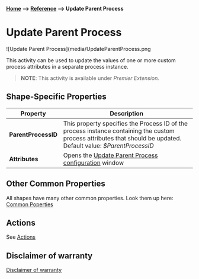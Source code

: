 **[Home](/) --> [Reference](/ref) --> Update Parent Process**

# Update Parent Process

![Update Parent Process](media/UpdateParentProcess.png

This activity can be used to update the values of one or more custom process attributes in a separate process instance.

> **NOTE**: This activity is available under  *Premier Extension.*


## Shape-Specific Properties

| Property | Description |
| -------- | ----------- |
| **ParentProcessID** | This property specifies the Process ID of the process instance containing the custom process attributes that should be updated.<br/>Default value: *$ParentProcessID* |
| **Attributes** | Opens the [Update Parent Process configuration](common/UpdateParentProcessConfiguration.md) window |


## Other Common Properties
All shapes have many other common properties. Look them up here: [Common Poperties](common/README.md)

## Actions
See [Actions](common/Actions.md)

## Disclaimer of warranty

[Disclaimer of warranty](../guides/common/DisclaimerOfWarranty.md)